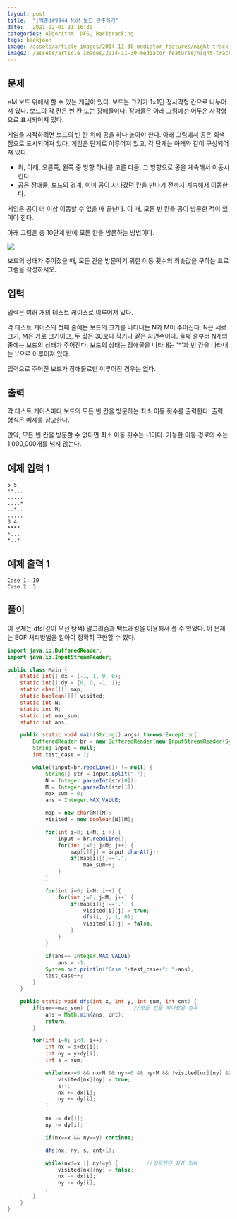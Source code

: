 ```yaml
---
layout: post
title:  "[백준]#9944 NxM 보드 완주하기"
date:   2021-02-01 21:16:30
categories: Algorithm, DFS, Backtracking
tags: baekjoon
image: /assets/article_images/2014-11-30-mediator_features/night-track.JPG
image2: /assets/article_images/2014-11-30-mediator_features/night-track-mobile.JPG
---
```


문제
--------------------

×M 보드 위에서 할 수 있는 게임이 있다. 보드는 크기가 1×1인 정사각형 칸으로 나누어져 있다. 보드의 각 칸은 빈 칸 또는 장애물이다. 장애물은 아래 그림에선 어두운 사각형으로 표시되어져 있다.

게임을 시작하려면 보드의 빈 칸 위에 공을 하나 놓아야 한다. 아래 그림에서 공은 회색 점으로 표시되어져 있다. 게임은 단계로 이루어져 있고, 각 단계는 아래와 같이 구성되어져 있다.

- 위, 아래, 오른쪽, 왼쪽 중 방향 하나를 고른 다음, 그 방향으로 공을 계속해서 이동시킨다.
- 공은 장애물, 보드의 경계, 이미 공이 지나갔던 칸을 만나기 전까지 계속해서 이동한다.

게임은 공이 더 이상 이동할 수 없을 때 끝난다. 이 때, 모든 빈 칸을 공이 방문한 적이 있어야 한다.

아래 그림은 총 10단계 만에 모든 칸을 방문하는 방법이다.

![](https://www.acmicpc.net/upload/images2/fboard.png)

보드의 상태가 주어졌을 때, 모든 칸을 방문하기 위한 이동 횟수의 최솟값을 구하는 프로그램을 작성하시오.

입력
---------------------------

입력은 여러 개의 테스트 케이스로 이루어져 있다.

각 테스트 케이스의 첫째 줄에는 보드의 크기를 나타내는 N과 M이 주어진다. N은 세로 크기, M은 가로 크기이고, 두 값은 30보다 작거나 같은 자연수이다. 둘째 줄부터 N개의 줄에는 보드의 상태가 주어진다. 보드의 상태는 장애물을 나타내는 '*'과 빈 칸을 나타내는 '.'으로 이루어져 있다.

입력으로 주어진 보드가 장애물로만 이루어진 경우는 없다.

출력
----------------

각 테스트 케이스마다 보드의 모든 빈 칸을 방문하는 최소 이동 횟수를 출력한다. 출력 형식은 예제를 참고한다.

만약, 모든 빈 칸을 방문할 수 없다면 최소 이동 횟수는 -1이다. 가능한 이동 경로의 수는 1,000,000개를 넘지 않는다.

예제 입력 1 
----------------------

```
5 5
**...
.....
....*
..*..
.....
3 4
****
*...
*..*
```

예제 출력 1 
------------------------

```
Case 1: 10
Case 2: 3
```

풀이
--------------------------

이 문제는 dfs(깊이 우선 탐색) 알고리즘과 백트래킹을 이용해서 풀 수 있었다. 이 문제는 EOF 처리방법을 알아야 정확히 구현할 수 있다.

```java
import java.io.BufferedReader;
import java.io.InputStreamReader;

public class Main {
    static int[] dx = {-1, 1, 0, 0};
    static int[] dy = {0, 0, -1, 1};
    static char[][] map;
    static boolean[][] visited;
    static int N;
    static int M;
    static int max_sum;
    static int ans;

    public static void main(String[] args) throws Exception{
        BufferedReader br = new BufferedReader(new InputStreamReader(System.in));
        String input = null;
        int test_case = 1;

        while((input=br.readLine()) != null) {
            String[] str = input.split(" ");
            N = Integer.parseInt(str[0]);
            M = Integer.parseInt(str[1]);
            max_sum = 0;
            ans = Integer.MAX_VALUE;

            map = new char[N][M];
            visited = new boolean[N][M];

            for(int i=0; i<N; i++) {
                input = br.readLine();
                for(int j=0; j<M; j++) {
                    map[i][j] = input.charAt(j);
                    if(map[i][j]=='.')
                        max_sum++;
                }
            }

            for(int i=0; i<N; i++) {
                for(int j=0; j<M; j++) {
                    if(map[i][j]=='.') {
                        visited[i][j] = true;
                        dfs(i, j, 1, 0);
                        visited[i][j] = false;
                    }
                }
            }

            if(ans== Integer.MAX_VALUE)
                ans = -1;
            System.out.println("Case "+test_case+": "+ans);
            test_case++;
        }
    }

    public static void dfs(int x, int y, int sum, int cnt) {
        if(sum==max_sum) {              //모든 칸을 지나왔을 경우 
            ans = Math.min(ans, cnt);
            return;
        }

        for(int i=0; i<4; i++) {
            int nx = x+dx[i];
            int ny = y+dy[i];
            int s = sum;

            while(nx>=0 && nx<N && ny>=0 && ny<M && !visited[nx][ny] && map[nx][ny]=='.') {     //멈출 떄까지 나아가는 경우
                visited[nx][ny] = true;
                s++;
                nx += dx[i];
                ny += dy[i];
            }

            nx -= dx[i];
            ny -= dy[i];

            if(nx==x && ny==y) continue;

            dfs(nx, ny, s, cnt+1);

            while(nx!=x || ny!=y) {         //방문했던 좌표 회복
                visited[nx][ny] = false;
                nx -= dx[i];
                ny -= dy[i];
            }
        }
    }
}
```
